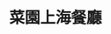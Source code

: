 ---
title: "菜園上海餐廳"
description: "菜園上海餐廳"
layout: shop
keywords:
  - 美食競賽
  - 台灣美食
  - 美食精選
datePublished: "2025-06-30"
dateModified: "2025-07-06"
city: "新竹市"
district: "東區"
address: "新竹市東區東大路一段136號"
phone: "035438898"
geo: "24.808519554054435, 120.97211164369801"
google_map: "https://maps.app.goo.gl/okbenzsF7BQb8mpYA"
footinder: "https://footinder.com.tw/%E6%96%B0%E7%AB%B9%E5%B8%82%E6%9D%B1%E5%8D%80/127814/"
official: ""
award:
  - name: "500盤"
    year: "2024"
    entries:
      - dishes:
          - "白菜燉雞湯"

---